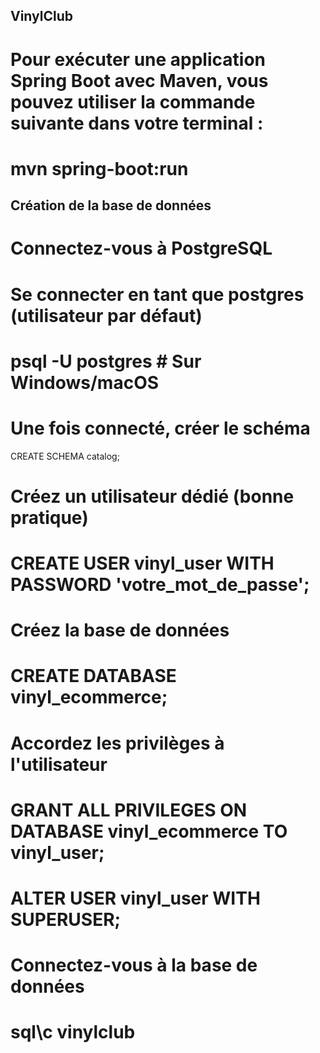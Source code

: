 ## VinylClub

# Pour exécuter une application Spring Boot avec Maven, vous pouvez utiliser la commande suivante dans votre terminal :
# mvn spring-boot:run

## Création de la base de données
# Connectez-vous à PostgreSQL

# Se connecter en tant que postgres (utilisateur par défaut)
# psql -U postgres        # Sur Windows/macOS

# Une fois connecté, créer le schéma
CREATE SCHEMA catalog;

# Créez un utilisateur dédié (bonne pratique)

# CREATE USER vinyl_user WITH PASSWORD 'votre_mot_de_passe';

# Créez la base de données

# CREATE DATABASE vinyl_ecommerce;

# Accordez les privilèges à l'utilisateur

# GRANT ALL PRIVILEGES ON DATABASE vinyl_ecommerce TO vinyl_user;
# ALTER USER vinyl_user WITH SUPERUSER;

# Connectez-vous à la base de données

# sql\c vinylclub